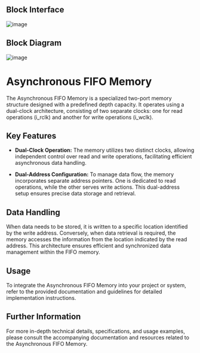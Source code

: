 ## Block Interface
![image](https://github.com/Ahmedtayel22/Digital-IC-Design/assets/105231666/5472608e-b454-4a0c-b0b4-5a5e6f93c00b)
## Block Diagram
![image](https://github.com/Ahmedtayel22/Digital-IC-Design/assets/105231666/d9fb741e-6145-4a3f-8299-570a00ce70fe)


# Asynchronous FIFO Memory

The Asynchronous FIFO Memory is a specialized two-port memory structure designed with a predefined depth capacity. It operates using a dual-clock architecture, consisting of two separate clocks: one for read operations (i_rclk) and another for write operations (i_wclk).

## Key Features

- **Dual-Clock Operation:** The memory utilizes two distinct clocks, allowing independent control over read and write operations, facilitating efficient asynchronous data handling.

- **Dual-Address Configuration:** To manage data flow, the memory incorporates separate address pointers. One is dedicated to read operations, while the other serves write actions. This dual-address setup ensures precise data storage and retrieval.

## Data Handling

When data needs to be stored, it is written to a specific location identified by the write address. Conversely, when data retrieval is required, the memory accesses the information from the location indicated by the read address. This architecture ensures efficient and synchronized data management within the FIFO memory.

## Usage

To integrate the Asynchronous FIFO Memory into your project or system, refer to the provided documentation and guidelines for detailed implementation instructions.

## Further Information

For more in-depth technical details, specifications, and usage examples, please consult the accompanying documentation and resources related to the Asynchronous FIFO Memory.

